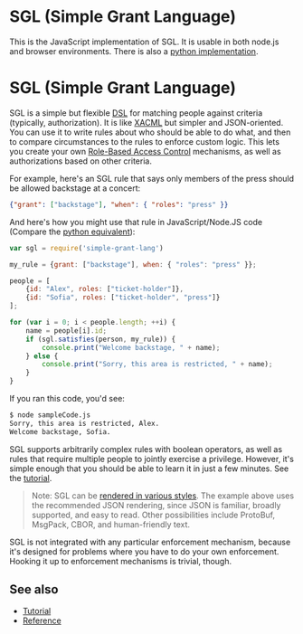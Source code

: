 # SGL (Simple Grant Language)

This is the JavaScript implementation of SGL. It is usable in both
node.js and browser environments. There is also a [python implementation](
https://pypi.org/project/sgl/).

# SGL (Simple Grant Language)

SGL is a simple but flexible [DSL](
https://en.wikipedia.org/wiki/Domain-specific_language) for matching people against criteria (typically, authorization). It is like [XACML](
https://en.wikipedia.org/wiki/XACML) but simpler and JSON-oriented. You
can use it to write rules about who should be able to do what, and then
to compare circumstances to the rules to enforce custom logic. This lets
you create your own [Role-Based Access Control](
https://en.wikipedia.org/wiki/Role-based_access_control)
mechanisms, as well as authorizations based on other criteria.

For example, here's an SGL rule that says only members of the press
should be allowed backstage at a concert:

```JSON
{"grant": ["backstage"], "when": { "roles": "press" }}
```

And here's how you might use that rule in JavaScript/Node.JS code (Compare the [python equivalent](https://github.com/evernym/sgl/README.md)):

```js
var sgl = require('simple-grant-lang')

my_rule = {grant: ["backstage"], when: { "roles": "press" }};

people = [
    {id: "Alex", roles: ["ticket-holder"]},
    {id: "Sofia", roles: ["ticket-holder", "press"]}
];

for (var i = 0; i < people.length; ++i) {
    name = people[i].id;
    if (sgl.satisfies(person, my_rule)) {
        console.print("Welcome backstage, " + name);
    } else {
        console.print("Sorry, this area is restricted, " + name);
    }
}
```

If you ran this code, you'd see:

```bash
$ node sampleCode.js
Sorry, this area is restricted, Alex.
Welcome backstage, Sofia.
```

SGL supports arbitrarily complex rules with boolean operators, as well
as rules that require multiple people to jointly exercise a privilege.
However, it's simple enough that you should be able to learn it in just
a few minutes. See the [tutorial](
https://evernym.github.io/sgl/docs/tutorial.html).

>Note: SGL can be [rendered in various styles](
https://evernym.github.io/sgl/docs/renderings.html). The example above
uses the recommended JSON rendering, since JSON is familiar, broadly
supported, and easy to read. Other possibilities include ProtoBuf,
MsgPack, CBOR, and human-friendly text.

SGL is not integrated with any particular enforcement mechanism, because
it's designed for problems where you have to do your own enforcement.
Hooking it up to enforcement mechanisms is trivial, though.

## See also
* [Tutorial](https://evernym.github.io/sgl/docs/tutorial.html)
* [Reference](https://evernym.github.io/sgl/docs/reference.html)
